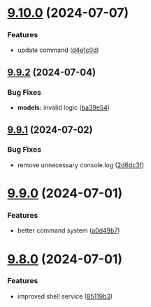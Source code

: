 # [9.10.0](https://github.com/onesoft-sudo/sudobot/compare/v9.9.2...v9.10.0) (2024-07-07)


### Features

* update command ([d4e1c0d](https://github.com/onesoft-sudo/sudobot/commit/d4e1c0d5fa4387a0ab5956065d15b7c9edadd507))



## [9.9.2](https://github.com/onesoft-sudo/sudobot/compare/v9.9.1...v9.9.2) (2024-07-04)


### Bug Fixes

* **models:** invalid  logic ([ba39e54](https://github.com/onesoft-sudo/sudobot/commit/ba39e5495e76759c2360f8cfa893cfdb7847c77b))



## [9.9.1](https://github.com/onesoft-sudo/sudobot/compare/v9.9.0...v9.9.1) (2024-07-02)


### Bug Fixes

* remove unnecessary console.log ([2d6dc3f](https://github.com/onesoft-sudo/sudobot/commit/2d6dc3f1beb49a5ed103f0a6632d273eec5659ec))



# [9.9.0](https://github.com/onesoft-sudo/sudobot/compare/v9.8.0...v9.9.0) (2024-07-01)


### Features

* better command system ([a0d49b7](https://github.com/onesoft-sudo/sudobot/commit/a0d49b74361fe603a21671d905bef6e19506dd97))



# [9.8.0](https://github.com/onesoft-sudo/sudobot/compare/v9.7.0...v9.8.0) (2024-07-01)


### Features

* improved shell service ([85119b3](https://github.com/onesoft-sudo/sudobot/commit/85119b37eb0f517287449475e671377189b11113))



